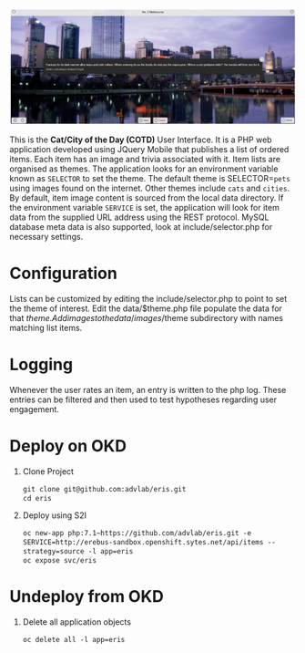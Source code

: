![Intro](./docs/items-ui.png)

This is the **Cat/City of the Day (COTD)** User Interface. It is a PHP web application developed using JQuery Mobile that publishes a list of ordered items. Each item has an image and trivia associated with it. Item lists are organised as themes. The application looks for an environment variable known as `SELECTOR` to set the theme. The default theme is SELECTOR=`pets` using images found on the internet. Other themes include `cats` and `cities`. By default, item image content is sourced from the local data directory. If the environment variable `SERVICE` is set, the application will look for item data from the supplied URL address using the REST protocol. MySQL database meta data is also supported, look at include/selector.php for necessary settings.

# Configuration

Lists can be customized by editing the include/selector.php to point to set the theme of interest. Edit the data/$theme.php file populate the data for that $theme. Add images to the data/images/$theme subdirectory with names matching list items.

# Logging

Whenever the user rates an item, an entry is written to the php log. These entries can be filtered and then used to test hypotheses regarding user engagement.

# Deploy on OKD

1. Clone Project

	```
	git clone git@github.com:advlab/eris.git
	cd eris
    ```

1. Deploy using S2I

    ```
    oc new-app php:7.1~https://github.com/advlab/eris.git -e SERVICE=http://erebus-sandbox.openshift.sytes.net/api/items --strategy=source -l app=eris
    oc expose svc/eris
    ```

# Undeploy from OKD

1. Delete all application objects

    ```
    oc delete all -l app=eris
    ```
